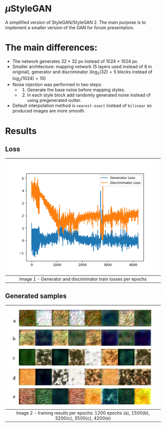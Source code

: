 # $`\mu`$StyleGAN

A simplified version of StyleGAN/StyleGAN 2. The main purpose is to implement a smaller version of the GAN for forum presentation. 

# The main differences:
- The network generates 32 $\times$ 32 px instead of 1024 $\times$ 1024 px.
- Smaller architecture: mapping network (5 layers used instead of 8 in original), generator and discriminator ($\log_2(32) = 5$ blocks instead of $\log_2(1024) = 10$)
- Noise injection was performed in two steps:
   - 1. Generate the base noise before mapping styles.
   - 2. In each style block add randomly generated noise instead of using pregenerated outter.
 - Default interpolation method is `nearest-exact` instead of `bilinear` so produced images are more smooth.

# Results

## Loss

|![Loss](images/loss.jpg)|
|:--:|
|Image 1 - Generator and discriminator train losses per epochs|

## Generated samples

| ![Samples](images/samples.jpg) |
| :--: |
| Image 2 - training results per epochs: 1200 epochs (a), 1500(b), 3200(c), 3500(c), 4200(e)|

